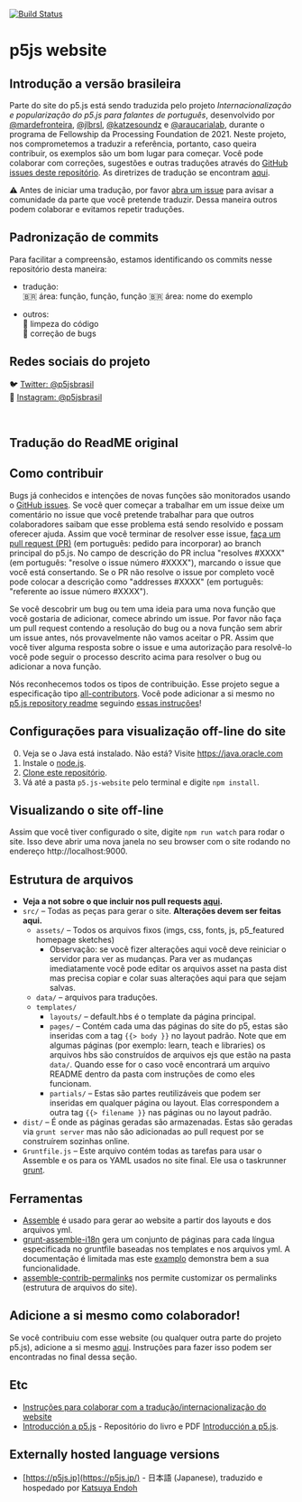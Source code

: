 [![Build Status](https://travis-ci.com/processing/p5.js-website.svg?branch=master)](https://travis-ci.com/processing/p5.js-website)

# p5js website

## Introdução a versão brasileira

Parte do site do p5.js está sendo traduzida pelo projeto *Internacionalização e popularização do p5.js para falantes de português*, desenvolvido por [@mardefronteira](https://github.com/mardefronteira), [@jlbrsl](https://github.com/jlbrsl), [@katzesoundz](https://github.com/katzesoundz) e [@araucarialab](https://github.com/araucarialab), durante o programa de Fellowship da Processing Foundation de 2021. Neste projeto, nos comprometemos a traduzir a referência, portanto, caso queira contribuir, os exemplos são um bom lugar para começar. Você pode colaborar com correções, sugestões e outras traduções através do [GitHub issues deste repositório](https://github.com/araucarialab/p5.js-website/issues). As diretrizes de tradução se encontram [aqui](https://github.com/araucarialab/p5.js-website/issues/1#issue-948080732).

⚠️ Antes de iniciar uma tradução, por favor [abra um issue](https://github.com/araucarialab/p5.js-website/issues) para avisar a comunidade da parte que você pretende traduzir. Dessa maneira outros podem colaborar e evitamos repetir traduções.

## Padronização de commits

Para facilitar a compreensão, estamos identificando os commits nesse repositório desta maneira:
- tradução:<br>
🇧🇷 área: função, função, função
🇧🇷 área: nome do exemplo

- outros:<br>
🚮 limpeza do código <br>
🐛 correção de bugs

## Redes sociais do projeto

🐦 [Twitter: @p5jsbrasil](https://twitter.com/p5jsbrasil)<br>
📸 [Instagram: @p5jsbrasil](https://instagram.com/p5jsbrasil)

<br>

## Tradução do ReadME original
## Como contribuir

Bugs já conhecidos e intenções de novas funções são monitorados usando o [GitHub issues](https://github.com/processing/p5.js-website/issues). Se você quer começar a trabalhar em um issue deixe um comentário no issue que você pretende trabalhar para que outros colaboradores saibam que esse problema está sendo resolvido e possam oferecer ajuda. Assim que você terminar de resolver esse issue, [faça um pull request (PR)](https://github.com/processing/p5.js/blob/main/contributor_docs/preparing_a_pull_request.md) (em português: pedido para incorporar) ao branch principal do p5.js. No campo de descrição do PR inclua "resolves #XXXX" (em português: "resolve o issue número #XXXX"), marcando o issue que você está consertando. Se o PR não resolve o issue por completo você pode colocar a descrição como "addresses #XXXX" (em português: "referente ao issue número #XXXX").

Se você descobrir um bug ou tem uma ideia para uma nova função que você gostaria de adicionar, comece abrindo um issue. Por favor não faça um pull request contendo a resolução do bug ou a nova função sem abrir um issue antes, nós provavelmente não vamos aceitar o PR. Assim que você tiver alguma resposta sobre o issue e uma autorização para resolvê-lo você pode seguir o processo descrito acima para resolver o bug ou adicionar a nova função.

Nós reconhecemos todos os tipos de contribuição. Esse projeto segue a especificação tipo [all-contributors](https://github.com/kentcdodds/all-contributors). Você pode adicionar a si mesmo no [p5.js repository readme](https://github.com/processing/p5.js/blob/main/README.md#contributors) seguindo [essas instruções](https://github.com/processing/p5.js/issues/2309)!


## Configurações para visualização off-line do site

0. Veja se o Java está instalado. Não está? Visite https://java.oracle.com
1. Instale o [node.js](https://nodejs.org/en/download/).
2. [Clone este repositório](https://help.github.com/articles/cloning-a-repository/).
3. Vá até a pasta `p5.js-website` pelo terminal e digite `npm install`.

## Visualizando o site off-line

Assim que você tiver configurado o site, digite `npm run watch` para rodar o site. Isso deve abrir uma nova janela no seu browser com o site rodando no endereço http://localhost:9000.

## Estrutura de arquivos

* __Veja a not sobre o que incluir nos pull requests [aqui](https://github.com/processing/p5.js/blob/main/contributor_docs/preparing_a_pull_request.md).__
* `src/` – Todas as peças para gerar o site. __Alterações devem ser feitas aqui.__
  * `assets/` – Todos os arquivos fixos (imgs, css, fonts, js, p5_featured homepage sketches)
    * Observação: se você fizer alterações aqui você deve reiniciar o servidor para ver as mudanças. Para ver as mudanças imediatamente você pode editar os arquivos asset na pasta dist mas precisa copiar e colar suas alterações aqui para que sejam salvas.
  * `data/` – arquivos para traduções.
  * `templates/`
    * `layouts/` – default.hbs é o template da página principal.
    * `pages/` – Contém cada uma das páginas do site do p5, estas são inseridas com a tag `{{> body }}` no layout padrão. Note que em algumas páginas (por exemplo: learn, teach e libraries) os arquivos hbs são construídos de arquivos ejs que estão na pasta `data/`. Quando esse for o caso você encontrará um arquivo README dentro da pasta com instruções de como eles funcionam.
    * `partials/` – Estas são partes reutilizáveis que podem ser inseridas em qualquer página ou layout. Elas correspondem a outra tag `{{> filename }}` nas páginas ou no layout padrão.
* `dist/` – É onde as páginas geradas são armazenadas. Estas são geradas via `grunt server` mas não são adicionadas ao pull request por se construírem sozinhas online.
* `Gruntfile.js` – Este arquivo contém todas as tarefas para usar o Assemble e os para os YAML usados no site final. Ele usa o taskrunner [grunt](http://gruntjs.com/).

## Ferramentas

* [Assemble](http://assemble.io/) é usado para gerar ao website a partir dos layouts e dos arquivos yml.
* [grunt-assemble-i18n](https://github.com/assemble/grunt-assemble-i18n) gera um conjunto de páginas para cada língua especificada no gruntfile baseadas nos templates e nos arquivos yml. A documentação é limitada mas este [examplo](https://github.com/LaurentGoderre/i18n-demo) demonstra bem a sua funcionalidade.
* [assemble-contrib-permalinks](https://github.com/assemble/assemble-permalinks) nos permite customizar os permalinks (estrutura de arquivos do site).

## Adicione a si mesmo como colaborador!

Se você contribuiu com esse website (ou qualquer outra parte do projeto p5.js), adicione a si mesmo [aqui](https://github.com/processing/p5.js#contributors). Instruções para fazer isso podem ser encontradas no final dessa seção.

## Etc
* [Instruções para colaborar com a tradução/internacionalização do website](https://github.com/processing/p5.js-website/blob/main/contributor_docs/i18n_contribution.md)
* [Introducción a p5.js](https://github.com/processing/p5.js-getting-started-es) - Repositório do livro e PDF [Introducción a p5.js](http://p5js.org/books/).

## Externally hosted language versions
* [https://p5js.jp](https://p5js.jp/) - 日本語 (Japanese), traduzido e hospedado por [Katsuya Endoh](https://enkatsu.org/)
